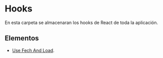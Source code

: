 # Hooks

En esta carpeta se almacenaran los hooks de React de toda la aplicación.

## Elementos

- [Use Fech And Load](useFetchAndLoad.md).
